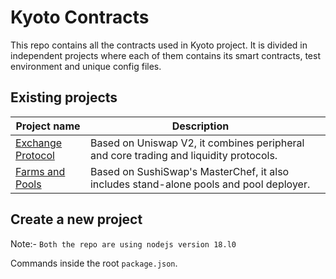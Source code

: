# Kyoto Contracts

This repo contains all the contracts used in Kyoto project. It is divided in independent projects where each of them contains its smart contracts, test environment and unique config files.

## Existing projects

| Project name                                                          | Description                                                                                                                | |
| --------------------------------------------------------------------- | -------------------------------------------------------------------------------------------------------------------------- | ------------------------ |
| [Exchange Protocol](https://gitlab.com/anil.p6/kyoto-smart-contracts/-/tree/main/exchange-protocol)                     | Based on Uniswap V2, it combines peripheral and core trading and liquidity protocols. ||
| [Farms and Pools](https://gitlab.com/anil.p6/kyoto-smart-contracts/-/tree/main/farm-pool)                             | Based on SushiSwap's MasterChef, it also includes stand-alone pools and pool deployer.                                     | |

## Create a new project

Note:- `Both the repo are using nodejs version 18.l0` <br/>

Commands inside the root `package.json`.
